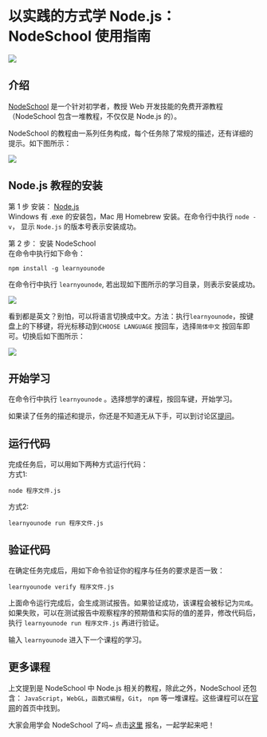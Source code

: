 # 以实践的方式学 Node.js： NodeSchool 使用指南
![](http://upload-images.jianshu.io/upload_images/7219342-44c7c3c80612fea9.png?imageMogr2/auto-orient/strip%7CimageView2/2/w/1240)

## 介绍
[NodeSchool](https://nodeschool.io/zh-cn/) 是一个针对初学者，教授 Web 开发技能的免费开源教程（NodeSchool 包含一堆教程，不仅仅是 Node.js 的）。 

NodeSchool 的教程由一系列任务构成，每个任务除了常规的描述，还有详细的提示。如下图所示：

![](http://upload-images.jianshu.io/upload_images/7219342-dd6d62614f777bc3.png?imageMogr2/auto-orient/strip%7CimageView2/2/w/1240)


## Node.js 教程的安装
第 1 步 安装： [Node.js](http://nodejs.org/)  
Windows 有 .exe 的安装包，Mac 用 Homebrew 安装。在命令行中执行 `node -v`， 显示 `Node.js` 的版本号表示安装成功。

第 2 步： 安装 NodeSchool  
在命令中执行如下命令：
```
npm install -g learnyounode
```

在命令行中执行 `learnyounode`, 若出现如下图所示的学习目录，则表示安装成功。

![](http://upload-images.jianshu.io/upload_images/7219342-3550debbccea94da.png?imageMogr2/auto-orient/strip%7CimageView2/2/w/1240)

看到都是英文？别怕，可以将语言切换成中文。方法：执行`learnyounode`，按键盘上的下移键，将光标移动到`CHOOSE LANGUAGE` 按回车，选择`简体中文` 按回车即可。切换后如下图所示：

![](http://upload-images.jianshu.io/upload_images/7219342-69cf404012c80cf9.png?imageMogr2/auto-orient/strip%7CimageView2/2/w/1240)

## 开始学习
在命令行中执行 `learnyounode` 。选择想学的课程，按回车键，开始学习。

如果读了任务的描述和提示，你还是不知道无从下手，可以到讨论区[提问](https://github.com/workshopper/learnyounode/issues/new)。

## 运行代码
完成任务后，可以用如下两种方式运行代码：  
方式1:
```
node 程序文件.js
```

方式2:

```
learnyounode run 程序文件.js
```

## 验证代码
在确定任务完成后，用如下命令验证你的程序与任务的要求是否一致：
```
learnyounode verify 程序文件.js
```

上面命令运行完成后，会生成测试报告。如果验证成功，该课程会被标记为`完成`。如果失败，可以在测试报告中观察程序的预期值和实际的值的差异，修改代码后，执行 `learnyounode run 程序文件.js` 再进行验证。

输入 `learnyounode` 进入下一个课程的学习。

## 更多课程
上文提到是 NodeSchool 中 Node.js 相关的教程，除此之外，NodeSchool 还包含： `JavaScript`，`WebGL`，`函数式编程`，`Git`， `npm` 等一堆课程。这些课程可以在[官网](https://nodeschool.io/zh-cn/)的首页中找到。

大家会用学会 NodeSchool 了吗~ 点击[这里](http://www.jianshu.com/p/522129601ee5) 报名，一起学起来吧！